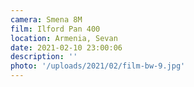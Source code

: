 ```yaml
---
camera: Smena 8M
film: Ilford Pan 400
location: Armenia, Sevan
date: 2021-02-10 23:00:06
description: ''
photo: '/uploads/2021/02/film-bw-9.jpg'
---
```

